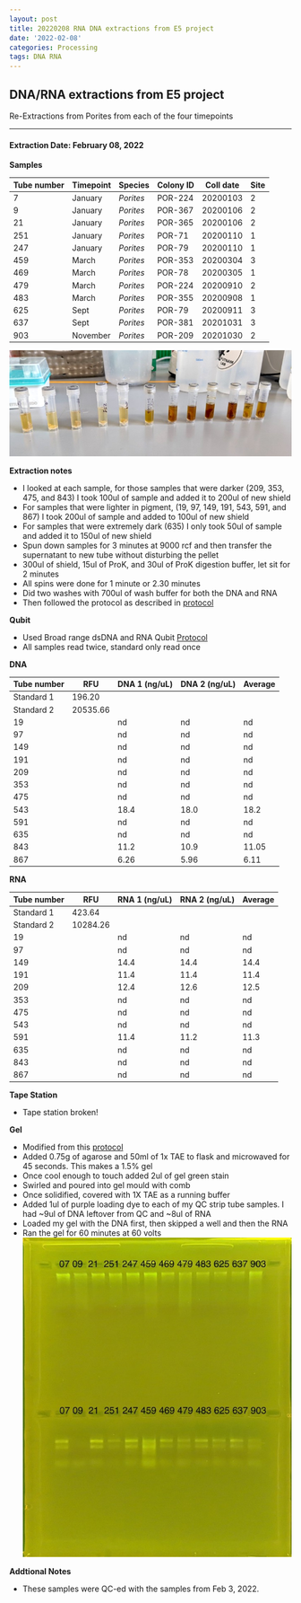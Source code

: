 ```yaml
---
layout: post
title: 20220208 RNA DNA extractions from E5 project
date: '2022-02-08'
categories: Processing
tags: DNA RNA
---
```


## DNA/RNA extractions from E5 project

Re-Extractions from Porites from each of the four timepoints

---

#### Extraction Date: February 08, 2022 

**Samples**

| Tube number 	| Timepoint	   	| Species	    | Colony ID 	| Coll date		| Site       	|
|-------------	|------------	|-------------	|-------------	|-------------	|-------------	|
| 7			 	| January	 	| *Porites*		| POR-224      	| 20200103   	| 2				|
| 9				| January	 	| *Porites*		| POR-367	    | 20200106		| 2				|
| 21		 	| January	  	| *Porites*		| POR-365    	| 20200106  	| 2				|
| 251		 	| January	 	| *Porites*		| POR-71    	| 20200110   	| 1				|
| 247			| January 		| *Porites*		| POR-79	    | 20200110		| 1				|
| 459		 	| March	  		| *Porites*		| POR-353    	| 20200304  	| 3				|
| 469		 	| March		 	| *Porites*		| POR-78     	| 20200305   	| 1				|
| 479			| March	 		| *Porites*		| POR-224	    | 20200910		| 2				|
| 483		 	| March			| *Porites*		| POR-355	   	| 20200908  	| 1				|
| 625		 	| Sept	 		| *Porites*		| POR-79	   	| 20200911   	| 3				|
| 637			| Sept	 		| *Porites*		| POR-381	    | 20201031		| 3				|
| 903		 	| November	  	| *Porites*		| POR-209   	| 20201030  	| 2				|


![20220208_samples.jpg](https://github.com/Kterpis/Putnam_Lab_Notebook/blob/master/images/samples/20220208_samples.jpg?raw=true)


**Extraction notes**
 - I looked at each sample, for those samples that were darker (209, 353, 475, and 843) I took 100ul of sample and added it to 200ul of new shield
 - For samples that were lighter in pigment, (19, 97, 149, 191, 543, 591, and 867) I took 200ul of sample and added to 100ul of new shield
 - For samples that were extremely dark (635) I only took 50ul of sample and added it to 150ul of new shield
 - Spun down samples for 3 minutes at 9000 rcf and then transfer the supernatant to new tube without disturbing the pellet
 - 300ul of shield, 15ul of ProK, and 30ul of ProK digestion buffer, let sit for 2 minutes
 - All spins were done for 1 minute or 2.30 minutes
 - Did two washes with 700ul of wash buffer for both the DNA and RNA
 - Then followed the protocol as described in [protocol](https://github.com/emmastrand/EmmaStrand_Notebook/blob/master/_posts/2019-05-31-Zymo-Duet-RNA-DNA-Extraction-Protocol.md)


**Qubit**
 - Used Broad range dsDNA and RNA Qubit [Protocol](https://meschedl.github.io/MESPutnam_Open_Lab_Notebook/Qubit-Protocol/)
 - All samples read twice, standard only read once
 
**DNA**

| Tube number 	| RFU		   	| DNA 1 (ng/uL) | DNA 2 (ng/uL) | Average     	|
|-------------	|------------	|-------------	|-------------	|-------------	|
| Standard 1  	| 196.20	 	| 		      	| 		      	|	         	|
| Standard 2 	| 20535.66	 	| 		    	| 		    	| 	        	|
| 19		 	|		     	| nd	     	| nd	     	| nd        	|
| 97		 	| 			   	| nd  	 	    | nd        	| nd			|
| 149		  	|		     	| nd 	      	| nd        	| nd   	    	|
| 191		 	| 			   	| nd     	 	| nd     	  	| nd	      	|
| 209		  	|		     	| nd     	 	| nd         	| nd        	|
| 353		 	| 			   	| nd     	 	| nd	      	| nd	       	|
| 475		  	|		     	| nd     	  	| nd        	| nd	       	|
| 543		 	| 			   	| 18.4       	| 18.0         	| 18.2      	|
| 591		  	|		     	| nd	  	    | nd         	| nd        	|
| 635		 	| 			   	| nd        	| nd        	| nd        	|
| 843		  	|		     	| 11.2      	| 10.9      	| 11.05       	|
| 867		 	| 			   	| 6.26       	| 5.96         	| 6.11       	|


**RNA**


| Tube number 	| RFU		   	| RNA 1 (ng/uL) | RNA 2 (ng/uL) | Average     	|
|-------------	|------------	|-------------	|-------------	|-------------	|
| Standard 1  	| 423.64	 	| 		      	| 		      	|	         	|
| Standard 2 	| 10284.26	 	| 		    	| 		    	| 	        	|
| 19		 	|		     	| nd	     	| nd	     	| nd        	|
| 97		 	| 			   	| nd	  	    | nd        	| nd			|
| 149		  	|		     	| 14.4 	      	| 14.4        	| 14.4	       	|
| 191		 	| 			   	| 11.4        	| 11.4        	| 11.4     		|
| 209		  	|		     	| 12.4	      	| 12.6         	| 12.5        	|
| 353		 	| 			   	| nd	      	| nd	      	| nd	       	|
| 475		  	|		     	| nd	       	| nd        	| nd	       	|
| 543		 	| 			   	| nd	      	| nd         	| nd	      	|
| 591		  	|		     	| 11.4  	    | 11.2         	| 11.3        	|
| 635		 	| 			   	| nd        	| nd        	| nd        	|
| 843		  	|		     	| nd	      	| nd	      	| nd	       	|
| 867		 	| 			   	| nd	       	| nd         	| nd	       	|


**Tape Station**
 - Tape station broken!
 

**Gel**
 - Modified from this [protocol](https://meschedl.github.io/MESPutnam_Open_Lab_Notebook/Gel-Protocol/)
 - Added 0.75g of agarose and 50ml of 1x TAE to flask and microwaved for 45 seconds. This makes a 1.5% gel
 - Once cool enough to touch added 2ul of gel green stain
 - Swirled and poured into gel mould with comb
 - Once solidified, covered with 1X TAE as a running buffer
 - Added 1ul of purple loading dye to each of my QC strip tube samples. I had ~9ul of DNA leftover from QC and ~8ul of RNA
 - Loaded my gel with the DNA first, then skipped a well and then the RNA
 - Ran the gel for 60 minutes at 60 volts
 ![20220208_gel.jpg](https://github.com/Kterpis/Putnam_Lab_Notebook/blob/master/images/gels/20220208_gel.jpg?raw=true)
 
 **Addtional Notes**
  - These samples were QC-ed with the samples from Feb 3, 2022. 


